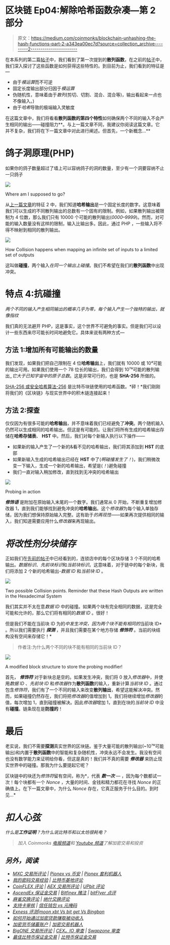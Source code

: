 # 区块链 Ep04:解除哈希函数杂凑—第 2 部分

> 原文：<https://medium.com/coinmonks/blockchain-unhashing-the-hash-functions-part-2-a343ea00ec7d?source=collection_archive---------2----------------------->

在本系列的第二篇[帖子](/coinmonks/blockchain-unboxing-the-block-598b633741b3)中，我们看到了第一次提到的**散列函数**，在之前的[帖子](/@lbhy.mshr/blockchain-unhashing-the-hash-functions-part-1-3ac047148211)中，我们深入探讨了这些函数是如何获得这些特性的。到目前为止，我们看到的特征是—

*   由于*模运算*而不可逆
*   固定长度输出部分归因于*模运算*
*   伪随机性，意味着由于*散列*(剪切、切割、混合、混合等)，输出看起来一点也不像输入。)
*   由于*哈希*导致的极端输入灵敏度

在这篇文章中，我们将看看**散列函数的第四个特性**如何确保两个不同的输入不会产生相同的输出——碰撞阻力**。与上一篇文章不同，我建议你阅读这篇文章。它并不复杂，我们将在下一篇文章中对此进行阐述。但首先，一个新概念…**

# **鸽子洞原理(PHP)**

如果你的鸽子数量超过了墙上可以容纳鸽子的洞的数量，至少有一个洞要容纳不止一只鸽子

![](img/007bcb3d5091250b14f67cc044daf8d8.png)

Where am I supposed to go?

从[上一篇文章](/@lbhy.mshr/blockchain-unhashing-the-hash-functions-part-1-3ac047148211)的特征 2 中，我们知道**哈希输出**是一个固定长度的数字。这意味着我们可以生成的不同散列输出的总数有一个固有的限制。例如，如果散列输出被限制为 4 位数，那么我们只有 10000 个可能的散列输出(*0000–9999*)。然而，对可能的输入数量没有这样的限制，输入比输出多。因此，通过 PHP ，一些输入将不得不映射到相同的散列输出。

![](img/9585c0539bbb62930289ada6c9bdb336.png)

How Collision happens when mapping an infinite set of inputs to a limited set of outputs

这叫做**碰撞**，两个输入*在同一个输出上碰撞*。我们不希望在我们的**散列函数**中出现冲突。

# 特点 4:抗碰撞

*两个不同的输入产生相同输出的概率几乎为零，每个输入产生一个独特的输出，就像指纹*

我们真的无法避开 PHP，这是事实，这个世界不可避免的事实。但是我们可以设计一些东西来尽可能长时间地避免它。具体来说有两种方式—

## 方法 1:增加所有可能输出的数量

我们发现，如果我们把自己限制在 4 位**哈希输出**上，我们就有 10000 或 10⁴可能的输出可用。如果我们使用一个 78 位长的输出，我们会得到 10⁷⁸可能的散列输出,*,它大于已知宇宙中的原子总数*。这是非常可行的，也是 **SHA-256** 所做的。

[SHA-256 或安全哈希算法-256](https://en.wikipedia.org/wiki/SHA-2) 是比特币块链使用的哈希函数。*砰！*我们刚刚将我们的《区块链》与现实世界中的积木链连接起来！

## 方法 2:探查

仅仅因为有很多可能的**哈希输出**，并不意味着我们已经避免了**冲突**。两个随机输入仍然可以生成相同的哈希输出。但这是有可能的。让我们将所有生成的哈希输出存储在**哈希存储表**、 **HST** 中。然后，我们对每个新输入执行以下操作——

*   如果新的输入产生了一个新的&看不见的哈希输出，我们将其添加到 **HST** 的底部
*   如果新输入生成的哈希输出已经在 **HST** 中了(*啊碰撞发生了！*)，我们稍微改变一下输入，生成一个新的哈希输出，希望是(*！*)避免碰撞
*   我们一直对输入稍加修改，直到找到无冲突的哈希输出

![](img/7034cd025196ccf0f3d90af7360b6473.png)

Probing in action

***修饰语*** 是附加在原始输入末尾的一个数字。我们通常从 0 开始，不断重复增加修改器 1，直到我们能够找到避免冲突的**哈希输出**。这个*修改器*为每个输入单独存储，因为我们想保持原始输入完整。这有助于*的再现性*——如果再次提供相同的输入，我们知道需要应用什么*修改器*来再现输出。

# ***将改性剂分块储存***

正如我们在[先前的帖子](/coinmonks/blockchain-unboxing-the-block-598b633741b3)中已经看到的，连锁店中的每个区块存储 3 个不同的哈希输出。*数据标识*、*先前块标识*和*当前块标识*。这意味着，对于链中的每个新块，我们将添加 2 个新的哈希输出-*数据 ID* 和*当前块 ID* 。

![](img/36070daed2bda88d06dfc0d11712c0c9.png)

Two possible Collision points. Reminder that these Hash Outputs are written in the Hexadecimal System

我们其实并不太在意*数据 ID* 中的碰撞。如果两个块有完全相同的数据，这是完全可能和允许的，那么它们将有相同的*数据 ID* 。很好！

但是我们不能在当前块 ID 为的*中发生冲突，因为两个块不能有相同的*当前块 ID* 。所以我们需要执行 ***探测*** ，并且我们需要在某个地方存储 ***修饰符*** 。当前的块结构没有空间来存储它！*

> 作者注:为什么两个不同的块不能有相同的当前块 ID？

![](img/20dd116748f728b580c7394e8446041e.png)

A modified block structure to store the probing modifier!

首先， ***修饰符*** 对于新块总是空的。如果发生冲突，我们将 0 放入*修改器*中，并使用*数据 ID* 、*先前块 ID* 和*修改器*作为**散列函数**的输入，重新计算*当前块 ID* 。通过包含*修饰符*，我们有了一个不同的输入来改变**散列输出**，希望这能解决冲突。然而，如果碰撞仍然存在，我们将把*修改器*的值增加到 1。我们将继续增加*修改器*的值，每次增加 1，直到碰撞被解决。因此*修改器*增加 1，直到在块的*当前块 ID* 中没有**碰撞**。链条现在是**防撞的**！

# 最后

老实说，我们不需要**探测**真实世界的区块链。鉴于大量可能的散列输出(~10⁷⁸可能输出)和内置于**散列函数**中的智能和复杂随机性，冲突永远不会发生。我没有空间也没有数学能力来证明给你看，但这是真的！我们并不真的需要 ***修改器*** 来防止现实世界中的碰撞。那我为什么要提起它呢？

区块链中的块还为*修饰符*留有空间，称为*，代表 ***数一次*** *—* ，因为每个数都试一次！每个块都有一个 *Nonce* ，大量的时间、金钱和精力都花在寻找 *Nonce* 的正确值上。在下一篇文章中，为什么 *Nonce* 存在，它真正服务于什么目的。到时见…*

# *扣人心弦*

*什么是**工作证明**？为什么说比特币和以太坊很耗电？*

> *加入 Coinmonks [电报频道](https://t.me/coincodecap)和 [Youtube 频道](https://www.youtube.com/c/coinmonks/videos)了解加密交易和投资*

## *另外，阅读*

*   *[MXC 交易所评论](/coinmonks/mxc-exchange-review-3af0ec1cba8c) | [Pionex vs 币安](https://blog.coincodecap.com/pionex-vs-binance) | [Pionex 套利机器人](https://blog.coincodecap.com/pionex-arbitrage-bot)*
*   *[我的密码交易经验](/coinmonks/my-experience-with-crypto-copy-trading-d6feb2ce3ac5) | [比特币基地评论](/coinmonks/coinbase-review-6ef4e0f56064)*
*   *[CoinFLEX 评论](https://blog.coincodecap.com/coinflex-review) | [AEX 交易所评论](https://blog.coincodecap.com/aex-exchange-review) | [UPbit 评论](https://blog.coincodecap.com/upbit-review)*
*   *[AscendEx 保证金交易](https://blog.coincodecap.com/ascendex-margin-trading) | [Bitfinex 赌注](https://blog.coincodecap.com/bitfinex-staking) | [bitFlyer 点评](https://blog.coincodecap.com/bitflyer-review)*
*   *[麻雀交换评论](https://blog.coincodecap.com/sparrow-exchange-review) | [纳什交换评论](https://blog.coincodecap.com/nash-exchange-review)*
*   *[支持卡审核](https://blog.coincodecap.com/uphold-card-review) | [信任钱包 vs 元掩码](https://blog.coincodecap.com/trust-wallet-vs-metamask)*
*   *[Exness 评测](https://blog.coincodecap.com/exness-review)|[moon xbt Vs bit get Vs Bingbon](https://blog.coincodecap.com/bingbon-vs-bitget-vs-moonxbt)*
*   *[如何开始通过加密贷款赚取被动收入](https://blog.coincodecap.com/passive-income-crypto-lending)*
*   *[加密货币储蓄账户](/coinmonks/cryptocurrency-savings-accounts-be3bc0feffbf) | [加密交易机器人](https://blog.coincodecap.com/best-crypto-trading-bots)*
*   *[BigONE 交易所评论](/coinmonks/bigone-exchange-review-64705d85a1d4) | [CEX。IO 审查](https://blog.coincodecap.com/cex-io-review) | [Swapzone 审查](/coinmonks/swapzone-review-crypto-exchange-data-aggregator-e0ad78e55ed7)*
*   *[最佳比特币保证金交易](/coinmonks/bitcoin-margin-trading-exchange-bcbfcbf7b8e3) | [比特币保证金交易](https://blog.coincodecap.com/bityard-margin-trading)*